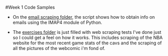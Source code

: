 #Week 1 Code Samples

* On the [email scraping folder](https://github.com/SiliconValleyInsight/svi-training-a/tree/master/code-samples/week1/email%20scraping), the script shows how to obtain info on emails using the IMAP4 module of Python.

* The [exercises folder](https://github.com/SiliconValleyInsight/svi-training-a/tree/master/code-samples/week1/scraping%20training%20exercises) is just filled with web scraping tests I've done just so I could get a feel on how it works. This includes scraping of the NBA website for the most recent game stats of the cavs and the scraping of all the pictures of the webcomic i'm fond of.
